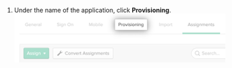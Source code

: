 1. Under the name of the application, click **Provisioning**. ![Okta アプリケーションの [Provisioning] タブ](/assets/images/help/saml/okta-provisioning-tab.png)
